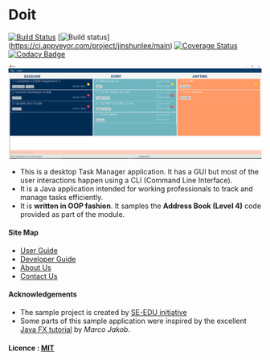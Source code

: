 # Doit

[![Build Status](https://travis-ci.org/CS2103JAN2017-W14-B3/addressbook-level4.svg?branch=master)](https://travis-ci.org/CS2103JAN2017-W14-B3/main)
[![Build status](https://ci.appveyor.com/api/projects/status/3boko2x2vr5cc3w2?svg=true)]
(https://ci.appveyor.com/project/jinshunlee/main)
[![Coverage Status](https://coveralls.io/repos/github/CS2103JAN2017-W14-B3/main/badge.svg?branch=master)](https://coveralls.io/github/CS2103JAN2017-W14-B3/main?branch=master)
[![Codacy Badge](https://api.codacy.com/project/badge/Grade/fc0b7775cf7f4fdeaf08776f3d8e364a)](https://www.codacy.com/app/damith/addressbook-level4?utm_source=github.com&amp;utm_medium=referral&amp;utm_content=se-edu/addressbook-level4&amp;utm_campaign=Badge_Grade)

<img src="docs/images/Ui.png" width="600"><br>

* This is a desktop Task Manager application. It has a GUI but most of the user interactions happen using
  a CLI (Command Line Interface).
* It is a Java application intended for working professionals to track and manage tasks efficiently.
* It is **written in OOP fashion**. It samples the **Address Book (Level 4)** code provided as part of the module.


#### Site Map
* [User Guide](docs/UserGuide.md)
* [Developer Guide](docs/DeveloperGuide.md)
* [About Us](docs/AboutUs.md)
* [Contact Us](docs/ContactUs.md)


#### Acknowledgements
* The sample project is created by [SE-EDU initiative](https://github.com/se-edu/)
* Some parts of this sample application were inspired by the excellent
  [Java FX tutorial](http://code.makery.ch/library/javafx-8-tutorial/) by *Marco Jakob*.


#### Licence : [MIT](LICENSE)
